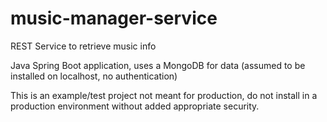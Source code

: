 # music-manager-service
REST Service to retrieve music info

Java Spring Boot application, uses a MongoDB for data (assumed to be installed on localhost, no authentication)

This is an example/test project not meant for production, do not install in a production environment without added appropriate security.  

